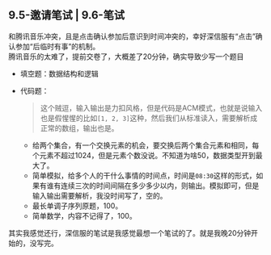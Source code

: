 
## 9.5-邀请笔试 | 9.6-笔试

和腾讯音乐冲突，且是点击确认参加后意识到时间冲突的，幸好深信服有“点击”确认参加“后临时有事”的机制。  
腾讯音乐的太难了，提前交卷了，大概差了20分钟，确实导致少写一个题目  

+ 填空题：数据结构和逻辑
+ 代码题：
	>这个贼逗，输入输出是力扣风格，但是代码是ACM模式，也就是说输入也是假惺惺的比如`[1, 2, 3]`这种，然后我们从标准读入，需要解析成正常的数组，输出也是。
	
	+ 给两个集合，有一个交换元素的机会，要交换后两个集合元素和相同，每个元素不超过1024，但是元素个数没说。不知道为啥50，数据类型开到最大了。
	+ 简单模拟，给多个人的干什么事情的时间点，时间是`08:30`这样的形式，如果有谁有连续三次的时间间隔在多少多少以内，则输出。模拟即可，但是输入输出需要解析，我没时间写了，空的。
	+ 最长单调子序列原题，100。
	+ 简单数学，内容不记得了，100。

其实我感觉还行，深信服的笔试是我感觉最想一个笔试的了。就是我晚20分钟开始的，没写完。
